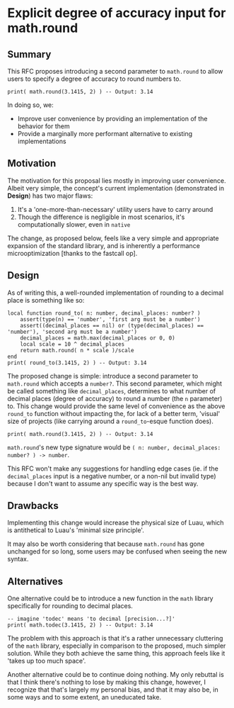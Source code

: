 # Explicit degree of accuracy input for math.round

## Summary
This RFC proposes introducing a second parameter to `math.round` to allow users to specify a degree of accuracy to round numbers to.
```luau
print( math.round(3.1415, 2) ) -- Output: 3.14
```
In doing so, we:
- Improve user convenience by providing an implementation of the behavior for them
- Provide a marginally more performant alternative to existing implementations

## Motivation
The motivation for this proposal lies mostly in improving user convenience. Albeit very simple, the concept's current implementation (demonstrated in **Design**) has two major flaws:
1. It's a 'one-more-than-necessary' utility users have to carry around
2. Though the difference is negligible in most scenarios, it's computationally slower, even in `native`

The change, as proposed below, feels like a very simple and appropriate expansion of the standard library, and is inherently a performance microoptimization [thanks to the fastcall op].

## Design
As of writing this, a well-rounded implementation of rounding to a decimal place is something like so:
```luau
local function round_to( n: number, decimal_places: number? )
    assert(type(n) == 'number', 'first arg must be a number')
    assert((decimal_places == nil) or (type(decimal_places) == 'number'), 'second arg must be a number')
    decimal_places = math.max(decimal_places or 0, 0)
    local scale = 10 ^ decimal_places
    return math.round( n * scale )/scale
end
print( round_to(3.1415, 2) ) -- Output: 3.14
```
The proposed change is simple: introduce a second parameter to `math.round` which accepts a `number?`. This second parameter, which might be called something like `decimal_places`, determines to what number of decimal places (degree of accuracy) to round a number (the `n` parameter) to. This change would provide the same level of convenience as the above `round_to` function without impacting the, for lack of a better term, 'visual' size of projects (like carrying around a `round_to`-esque function does).
```luau
print( math.round(3.1415, 2) ) -- Output: 3.14
```
`math.round`'s new type signature would be `( n: number, decimal_places: number? ) -> number`.

This RFC won't make any suggestions for handling edge cases (ie. if the `decimal_places` input is a negative number, or a non-nil but invalid type) because I don't want to assume any specific way is the best way.

## Drawbacks
Implementing this change would increase the physical size of Luau, which is antithetical to Luau's 'minimal size principle'.

It may also be worth considering that because `math.round` has gone unchanged for so long, some users may be confused when seeing the new syntax.

## Alternatives
One alternative could be to introduce a new function in the `math` library specifically for rounding to decimal places.
```luau
-- imagine 'todec' means 'to decimal [precision...?]'
print( math.todec(3.1415, 2) ) -- Output: 3.14
```
The problem with this approach is that it's a rather unnecessary cluttering of the `math` library, especially in comparison to the proposed, much simpler solution. While they both achieve the same thing, this approach feels like it 'takes up too much space'.

Another alternative could be to continue doing nothing. My only rebuttal is that I think there's nothing to lose by making this change, however, I recognize that that's largely my personal bias, and that it may also be, in some ways and to some extent, an uneducated take.
